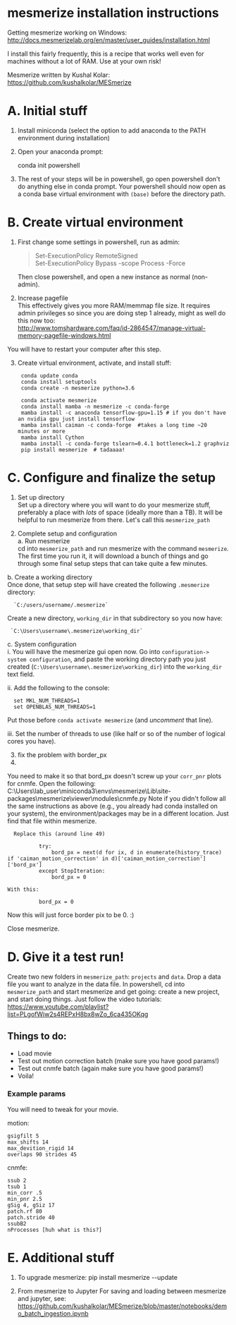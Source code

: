 # mesmerize installation instructions
Getting mesmerize working on Windows:
http://docs.mesmerizelab.org/en/master/user_guides/installation.html

I install this fairly frequently, this is a recipe that works well even for machines without a lot of RAM. Use at your own risk!

Mesmerize written by Kushal Kolar:
https://github.com/kushalkolar/MESmerize

# A. Initial stuff

1. Install miniconda (select the option to add anaconda to the PATH environment during installation)
2. Open your anaconda prompt:

    conda init powershell

3. The rest of your steps will be in powershell, go open powershell don't do anything else in conda prompt. Your powershell should now open as a conda base virtual environment with `(base)` before the directory path.

# B. Create virtual environment
1. First change some settings in powershell, run as admin:    

    >Set-ExecutionPolicy RemoteSigned    
    Set-ExecutionPolicy Bypass -scope Process -Force

    Then close powershell, and open a new instance as normal (non-admin).

2. Increase pagefile    
This effectively gives you more RAM/memmap file size. It requires admin privileges so since you are doing step 1 already, might as well do this now too:    
http://www.tomshardware.com/faq/id-2864547/manage-virtual-memory-pagefile-windows.html

  You will have to restart your computer after this step.

3. Create virtual environment, activate, and install stuff:    

        conda update conda
        conda install setuptools
        conda create -n mesmerize python=3.6
        
        conda activate mesmerize
        conda install mamba -n mesmerize -c conda-forge
        mamba install -c anaconda tensorflow-gpu=1.15 # if you don't have an nvidia gpu just install tensorflow
        mamba install caiman -c conda-forge  #takes a long time ~20 minutes or more
        mamba install Cython
        mamba install -c conda-forge tslearn=0.4.1 bottleneck=1.2 graphviz
        pip install mesmerize  # tadaaaa!

# C. Configure and finalize the setup
1. Set up directory    
Set up a directory where you will want to do your mesmerize stuff, preferably a place with *lots* of space (ideally more than a TB). It will be helpful to run mesmerize from there. Let's call this `mesmerize_path`

2. Complete setup and configuration    
a. Run mesmerize    
 cd into `mesmerize_path` and run mesmerize with the command `mesmerize`. The first time you run it, it will download a bunch of things and go through some final setup steps that can take quite a few minutes.

  b. Create a working directory    
  Once done, that setup step will have created the following `.mesmerize` directory:

      `C:/users/username/.mesmerize`

  Create a new directory, `working_dir` in that subdirectory so you now have:

  	 `C:\Users\username\.mesmerize\working_dir`

  c. System configuration    
  i. You will have the mesmerize gui open now. Go into `configuration-> system configuration`, and paste the working directory path you just created (`C:\Users\username\.mesmerize\working_dir`) into the `working_dir` text field.

  ii. Add the following to the console:
  
      set MKL_NUM_THREADS=1
      set OPENBLAS_NUM_THREADS=1
      
  Put those before `conda activate mesmerize` (and *uncomment* that line).    
  
  iii. Set the number of threads to use (like half or so of the number of logical cores you have).



3. fix the problem with border_px    
4. 
You need to make it so that bord_px doesn't screw up your `corr_pnr` plots for cnmfe. Open the following:
      C:\Users\lab_user\miniconda3\envs\mesmerize\Lib\site-packages\mesmerize\viewer\modules\cnmfe.py
Note if you didn't follow all the same instructions as above (e.g., you already had conda installed 
on your system), the environment/packages may be in a different location. Just find that file within mesmerize.

      Replace this (around line 49)

              try:
                  bord_px = next(d for ix, d in enumerate(history_trace) if 'caiman_motion_correction' in d)['caiman_motion_correction']['bord_px']
              except StopIteration:
                  bord_px = 0

    With this:

              bord_px = 0

  Now this will just force border pix to be 0. :)

  Close mesmerize.

# D. Give it a test run!
Create two new folders in `mesmerize_path`: `projects` and `data`. Drop a data file you want to analyze in the data file. In powershell, cd into `mesmerize_path` and start mesmerize and get going: create a new project, and start doing things. Just follow the video tutorials:
https://www.youtube.com/playlist?list=PLgofWiw2s4REPxH8bx8wZo_6ca435OKqg


## Things to do:
- Load movie
- Test out motion correction batch (make sure you have good params!)
- Test out cnmfe batch (again make sure you have good params!)
- Voila!


### Example params
You will need to tweak for your movie.

motion:

    gsigfilt 5
    max_shifts 14
    max_devition_rigid 14
    overlaps 90 strides 45


cnmfe:

    ssub 2
    tsub 1
    min_corr .5
    min_pnr 2.5
    gSig 4, gSiz 17
    patch.rf 80
    patch.stride 40
    ssubB2
    nProcesses [huh what is this?]

# E. Additional stuff
1. To upgrade mesmerize:
    pip install mesmerize --update

2. From mesmerize to Jupyter
For saving and loading between mesmerize and jupyter, see:
https://github.com/kushalkolar/MESmerize/blob/master/notebooks/demo_batch_ingestion.ipynb
